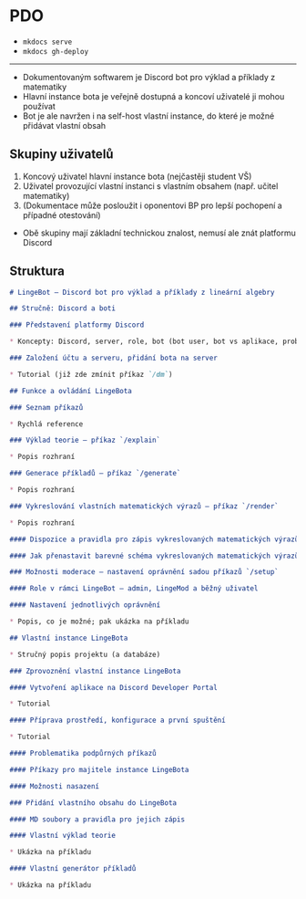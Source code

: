 # PDO

* `mkdocs serve`
* `mkdocs gh-deploy`

---

* Dokumentovaným softwarem je Discord bot pro výklad a příklady z matematiky
* Hlavní instance bota je veřejně dostupná a koncoví uživatelé ji mohou používat
* Bot je ale navržen i na self-host vlastní instance, do které je možné přidávat vlastní obsah

## Skupiny uživatelů

1. Koncový uživatel hlavní instance bota (nejčastěji student VŠ)
2. Uživatel provozující vlastní instanci s vlastním obsahem (např. učitel matematiky)
3. (Dokumentace může posloužit i oponentovi BP pro lepší pochopení a případné otestování)

* Obě skupiny mají základní technickou znalost, nemusí ale znát platformu Discord

## Struktura

```md
# LingeBot – Discord bot pro výklad a příklady z lineární algebry

## Stručně: Discord a boti

### Představení platformy Discord

* Koncepty: Discord, server, role, bot (bot user, bot vs aplikace, problematika hostování, token, podpůrné příkazy ...)

### Založení účtu a serveru, přidání bota na server

* Tutorial (již zde zmínit příkaz `/dm`)

## Funkce a ovládání LingeBota

### Seznam příkazů

* Rychlá reference

### Výklad teorie – příkaz `/explain`

* Popis rozhraní

### Generace příkladů – příkaz `/generate`

* Popis rozhraní

### Vykreslování vlastních matematických výrazů – příkaz `/render`

* Popis rozhraní

#### Dispozice a pravidla pro zápis vykreslovaných matematických výrazů

#### Jak přenastavit barevné schéma vykreslovaných matematických výrazů

### Možnosti moderace – nastavení oprávnění sadou příkazů `/setup`

#### Role v rámci LingeBot – admin, LingeMod a běžný uživatel

#### Nastavení jednotlivých oprávnění

* Popis, co je možné; pak ukázka na příkladu

## Vlastní instance LingeBota

* Stručný popis projektu (a databáze)

### Zprovoznění vlastní instance LingeBota

#### Vytvoření aplikace na Discord Developer Portal

* Tutorial

#### Příprava prostředí, konfigurace a první spuštění

* Tutorial

#### Problematika podpůrných příkazů

#### Příkazy pro majitele instance LingeBota

#### Možnosti nasazení

### Přidání vlastního obsahu do LingeBota

#### MD soubory a pravidla pro jejich zápis

#### Vlastní výklad teorie

* Ukázka na příkladu

#### Vlastní generátor příkladů

* Ukázka na příkladu
```
